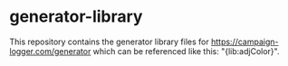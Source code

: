 # generator-library
This repository contains the generator library files for https://campaign-logger.com/generator which can be referenced like this: "{lib:adjColor}".
